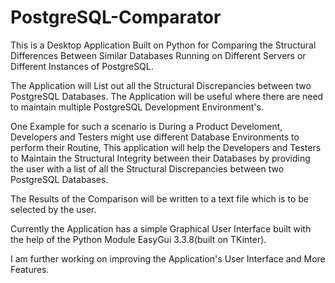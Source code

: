 # PostgreSQL-Comparator
This is a Desktop Application Built on Python for Comparing the Structural Differences Between Similar Databases Running on Different Servers or Different Instances of PostgreSQL.

The Application will List out all the Structural Discrepancies between two PostgreSQL Databases. The Application will be useful where there are need to maintain multiple PostgreSQL Development Environment's.

One Example for such a scenario is During a Product Develoment, Developers and Testers might use different Database Environments to perform their Routine, This application will help the Developers and Testers to Maintain the Structural Integrity between their Databases by providing the user with a list of all the Structural Discrepancies between two PostgreSQL Databases.

The Results of the Comparison will be written to a text file which is to be selected by the user.

Currently the Application has a simple Graphical User Interface built with the help of the Python Module EasyGui 3.3.8(built on TKinter).

I am further working on improving the Application's User Interface and More Features.

